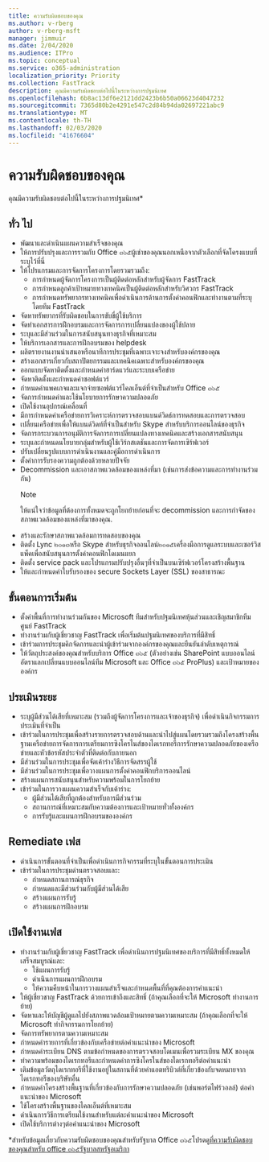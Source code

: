 ```yaml
---
title: ความรับผิดชอบของคุณ
ms.author: v-rberg
author: v-rberg-msft
manager: jimmuir
ms.date: 2/04/2020
ms.audience: ITPro
ms.topic: conceptual
ms.service: o365-administration
localization_priority: Priority
ms.collection: FastTrack
description: คุณมีความรับผิดชอบต่อไปนี้ในระหว่างการปฐมนิเทศ
ms.openlocfilehash: 6b8ac13df6e2121dd2423b6b50a06623d4047232
ms.sourcegitcommit: 7365d80b2e4291e547c2d84b94da02697221abc9
ms.translationtype: MT
ms.contentlocale: th-TH
ms.lasthandoff: 02/03/2020
ms.locfileid: "41676604"
---
```

# <a name="your-responsibilities"></a>ความรับผิดชอบของคุณ

คุณมีความรับผิดชอบต่อไปนี้ในระหว่างการปฐมนิเทศ\*
  
## <a name="general"></a>ทั่ว ไป

- พัฒนาและดำเนินแผนความสำเร็จของคุณ
- ให้การปรับปรุงและการรวมกับ Office ๓๖๕ผู้เช่าของคุณนอกเหนือจากตัวเลือกที่จัดโครงแบบที่ระบุไว้ที่นี่  
- ให้โปรแกรมและการจัดการโครงการโดยรวมรวมถึง: 
  - การกำหนดผู้จัดการโครงการเป็นผู้ติดต่อหลักสำหรับผู้จัดการ FastTrack
  - การกำหนดลูกค้าเป้าหมายทางเทคนิคเป็นผู้ติดต่อหลักสำหรับวิศวกร FastTrack
  - การกำหนดทรัพยากรทางเทคนิคเพื่อดำเนินการด้านการตั้งค่าคอนฟิกและท่างานตามที่ระบุโดยทีม FastTrack 
- จัดหาทรัพยากรที่รับผิดชอบในการขับขี่ผู้ใช้บริการ 
- จัดทำเอกสารการฝึกอบรมและการจัดการการเปลี่ยนแปลงของผู้ใช้ปลาย
- ระบุและมีส่วนร่วมในการสนับสนุนทางธุรกิจที่เหมาะสม  
- ให้บริการเอกสารและการฝึกอบรมของ helpdesk  
- ผลิตรายงานงานนำเสนอหรือนาทีการประชุมที่เฉพาะเจาะจงสำหรับองค์กรของคุณ 
- สร้างเอกสารเกี่ยวกับสถาปัตยกรรมและเทคนิคเฉพาะสำหรับองค์กรของคุณ   
- ออกแบบจัดหาติดตั้งและกำหนดค่าฮาร์ดแวร์และระบบเครือข่าย   
- จัดหาติดตั้งและกำหนดค่าซอฟต์แวร์  
- กำหนดค่าแพคเกจและแจกจ่ายซอฟต์แวร์ไคลเอ็นต์ที่จำเป็นสำหรับ Office ๓๖๕  
- จัดการกำหนดค่าและใช้นโยบายการรักษาความปลอดภัย
- เปิดใช้งานอุปกรณ์เคลื่อนที่
- มีการกำหนดค่าเครือข่ายการวิเคราะห์การตรวจสอบแบนด์วิดธ์การทดสอบและการตรวจสอบ 
- เปลี่ยนเครือข่ายเพื่อให้แบนด์วิดท์ที่จำเป็นสำหรับ Skype สำหรับบริการออนไลน์ของธุรกิจ 
- จัดการกระบวนการอนุมัติการจัดการการเปลี่ยนแปลงทางเทคนิคและสร้างเอกสารสนับสนุน  
- ระบุและกำหนดนโยบายกลุ่มสำหรับผู้ใช้เวิร์กสเตชันและการจัดการเซิร์ฟเวอร์ 
- ปรับเปลี่ยนรูปแบบการดำเนินงานและคู่มือการดำเนินการ 
- ตั้งค่าการรับรองความถูกต้องด้วยหลายปัจจัย  
- Decommission และเอาสภาพแวดล้อมของแหล่งที่มา (เช่นการส่งข้อความและการทำงานร่วมกัน) 
    > [!NOTE]
    > ให้แน่ใจว่าข้อมูลที่ต้องการทั้งหมดจะถูกโยกย้ายก่อนที่จะ decommission และการกำจัดของสภาพแวดล้อมของแหล่งที่มาของคุณ. 
- สร้างและรักษาสภาพแวดล้อมการทดสอบของคุณ  
- ติดตั้ง Lync ๒๐๑๓หรือ Skype สำหรับธุรกิจออนไลน์๒๐๑๕เครื่องมือการดูแลระบบและเซอร์วิสแพ็คเพื่อสนับสนุนการตั้งค่าคอนฟิกโดเมนแยก
- ติดตั้ง service pack และโปรแกรมปรับปรุงอื่นๆที่จำเป็นบนเซิร์ฟเวอร์โครงสร้างพื้นฐาน 
- ให้และกำหนดค่าใบรับรองของ secure Sockets Layer (SSL) ของสาธารณะ 
    
## <a name="initiate-phase"></a>ขั้นตอนการเริ่มต้น

- ตั้งค่าพื้นที่การทำงานร่วมกันของ Microsoft ทีมสำหรับปฐมนิเทศหุ้นส่วนและเชิญสมาชิกทีมศูนย์ FastTrack   
- ทำงานร่วมกับผู้เชี่ยวชาญ FastTrack เพื่อเริ่มต้นปฐมนิเทศของบริการที่มีสิทธิ์    
- เข้าร่วมการประชุมคิกจัดการและนำผู้เข้าร่วมจากองค์กรของคุณและยืนยันลำดับเหตุการณ์   
- ให้วัตถุประสงค์ของคุณสำหรับบริการ Office ๓๖๕ (ตัวอย่างเช่น SharePoint แบบออนไลน์อัตราแลกเปลี่ยนแบบออนไลน์ทีม Microsoft และ Office ๓๖๕ ProPlus) และเป้าหมายขององค์กร
    
## <a name="assess-phase"></a>ประเมินระยะ

- ระบุผู้มีส่วนได้เสียที่เหมาะสม (รวมถึงผู้จัดการโครงการและเจ้าของธุรกิจ) เพื่อดำเนินกิจกรรมการประเมินที่จำเป็น    
- เข้าร่วมในการประชุมเพื่อสร้างรายการตรวจสอบด้านและนำไปสู่แผนโดยรวมรวมถึงโครงสร้างพื้นฐานเครือข่ายการจัดการการเตรียมการซิงโครไนส์ของไดเรกทอรีการรักษาความปลอดภัยของเครือข่ายและหัวข้อรหัสประจำตัวที่ติดต่อกับภายนอก   
- มีส่วนร่วมในการประชุมเพื่อจัดเค้าร่างวิธีการจัดสรรผู้ใช้  
- มีส่วนร่วมในการประชุมเพื่อวางแผนการตั้งค่าคอนฟิกบริการออนไลน์    
- สร้างแผนการสนับสนุนสำหรับความพร้อมในการโยกย้าย 
- เข้าร่วมในการวางแผนความสำเร็จกับเค้าร่าง:   
  - ผู้มีส่วนได้เสียที่ถูกต้องสำหรับการมีส่วนร่วม  
  - สถานการณ์ที่เหมาะสมกับความต้องการและเป้าหมายทั่วทั้งองค์กร
  - การรับรู้และแผนการฝึกอบรมขององค์กร
    
## <a name="remediate-phase"></a>Remediate เฟส

- ดำเนินการขั้นตอนที่จำเป็นเพื่อดำเนินการกิจกรรมที่ระบุในขั้นตอนการประเมิน 
- เข้าร่วมในการประชุมด่านตรวจสอบและ: 
  - กำหนดสถานการณ์ธุรกิจ   
  - กำหนดและมีส่วนร่วมกับผู้มีส่วนได้เสีย
  - สร้างแผนการรับรู้ 
  - สร้างแผนการฝึกอบรม
    
## <a name="enable-phase"></a>เปิดใช้งานเฟส

- ทำงานร่วมกับผู้เชี่ยวชาญ FastTrack เพื่อดำเนินการปฐมนิเทศของบริการที่มีสิทธิ์ทั้งหมดให้เสร็จสมบูรณ์และ:  
  - ใช้แผนการรับรู้  
  - ดำเนินการแผนการฝึกอบรม 
  - ให้ความคืบหน้าในการวางแผนสำเร็จและกำหนดพื้นที่ที่คุณต้องการคำแนะนำ
- ให้ผู้เชี่ยวชาญ FastTrack ด้วยการเข้าถึงและสิทธิ์ (ถ้าคุณเลือกที่จะให้ Microsoft ทำงานการย้าย)  
- จัดหาและให้บัญชีผู้ดูแลไปยังสภาพแวดล้อมเป้าหมายตามความเหมาะสม (ถ้าคุณเลือกที่จะให้ Microsoft ทำกิจกรรมการโยกย้าย)   
- จัดการทรัพยากรตามความเหมาะสม   
- กำหนดค่ารายการที่เกี่ยวข้องกับเครือข่ายต่อคำแนะนำของ Microsoft  
- กำหนดค่าระเบียน DNS ตามข้อกำหนดของการตรวจสอบโดเมนเพื่อรวมระเบียน MX ของคุณ   
- ทำความพร้อมของไดเรกทอรีและกำหนดค่าการซิงโครไนส์ของไดเรกทอรีต่อคำแนะนำ
- เติมข้อมูลวัตถุไดเรกทอรีที่ใช้งานอยู่ในสถานที่ด้วยค่าแอตทริบิวต์ที่เกี่ยวข้องกับจดหมายจากไดเรกทอรีของบริษัทอื่น   
- กำหนดค่าโครงสร้างพื้นฐานที่เกี่ยวข้องกับการรักษาความปลอดภัย (เช่นพอร์ตไฟร์วอลล์) ต่อคำแนะนำของ Microsoft
- ใช้โครงสร้างพื้นฐานของไคลเอ็นต์ที่เหมาะสม  
- ดำเนินการวิธีการเตรียมใช้งานสำหรับแต่ละคำแนะนำของ Microsoft  
- เปิดใช้บริการต่างๆต่อคำแนะนำของ Microsoft  
    
\*สำหรับข้อมูลเกี่ยวกับความรับผิดชอบของคุณสำหรับรัฐบาล Office ๓๖๕โปรดดู[ที่ความรับผิดชอบของคุณสำหรับ office ๓๖๕รัฐบาลสหรัฐอเมริกา](US-Gov-appendix-your-responsibilities.md)
  

